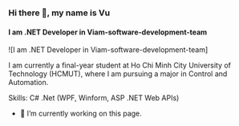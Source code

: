 ### Hi there 👋, my name is Vu
#### I am .NET Developer in  Viam-software-development-team
![I am .NET Developer in  Viam-software-development-team]

I am currently a final-year student at Ho Chi Minh City University of Technology (HCMUT), where I am pursuing a major in Control and Automation. 

Skills: C# .Net (WPF, Winform, ASP .NET Web APIs)

- 🔭 I’m currently working on this page. 




